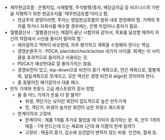 - 재무현금흐름 : 은행차입, 사채발행, 주식발행/증자, 배당금지급 등 비즈니스의 기반을 지탱하기 위한 현금수지를 '재무현금흐름'이라고 함. 
  - 현금주의 경영이라면, 투자는 영업현금흐름의 범위 내로 한정해야 함. 거액의 투자를 하거나 자회사를 매수할 경우에는, 은행 차입이나 증자가 필요.
- 월별결산서 : '월별결산서는 채점이 끝난 시험지와 같아서, 목표를 달성할 때까지 자신의 약점에서 시선을 돌리지 말아야 함.'
  - 애자일하고 맥락이 비슷한데, 자주 평가하고 계획을 수정해야 한다는 핵심.
  - 경영순환주기 : PDCA, plan/do/check/action 네가지 사이클. 회계는 이 사이클을 효과적으로 돌리려고 사용되는 것. 
  - PDCA가 예상한대로 잘 돌아가지는 않음.
  - 경영비전이 있고, top-down으로 비전이 중기 계획으로, 연간 계획으로, 월별계획, 일일계획으로 쪼개지고, 모든 액션은 경영 비전과 align된 것이어야 한다.
  - 좀 동떨어진 얘기같아서 대충 패스.
- 만두 가게와 프랑스 고급 레스토랑의 장사 방법
  - 둘 중 어느 가게가 돈을 더 잘 벌까?
    - 위생, 객단가는 낮지만 회전이 압도적으로 높은 만두가게
    - 맛, 객단가, 위생이 높지만 회전이 낮은 프랑스 레스토랑
  - 한계이익과 고정비
    - 한계이익 : 제품 1개를 추가로 팔았을 때 이익이 증가하는 양. 즉, 만두 1개의 매출 - 1개 만드는데 드는 재료비 (근데 왜 이름이 한계 일까?)
    - 고정비 : 매출의 증가, 감소에 상관없이 변하지 않는 비용. 인건비, 월세 등. 
    
  
